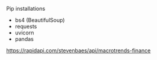 Pip installations
- bs4 (BeautifulSoup)
- requests
- uvicorn
- pandas

https://rapidapi.com/stevenbaes/api/macrotrends-finance